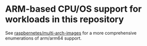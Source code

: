 # ARM-based CPU/OS support for workloads in this repository

See [raspbernetes/multi-arch-images](https://github.com/raspbernetes/multi-arch-images) for a more comprehensive enumerations of arm/arm64 support.
